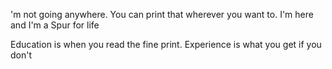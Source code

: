 'm not going anywhere. You can print that wherever you want to. I'm here and I'm a Spur for life

Education is when you read the fine print. Experience is what you get if you don't

